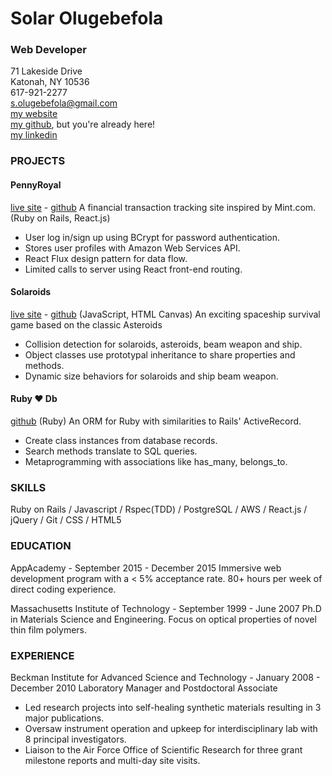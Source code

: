# Solar Olugebefola
### Web Developer

71 Lakeside Drive  
Katonah, NY 10536  
617-921-2277  
s.olugebefola@gmail.com  
[my website](www.solarolugebefola.com)  
[my github](www.github.com/solugebefola), but you're already here!  
[my linkedin](www.linkedin.com/in/solarolugebefola)  

### PROJECTS
#### PennyRoyal
[live site](www.pennyroyal.money) - [github](github.com/solugebefola/PennyRoyal)
A financial transaction tracking site inspired by Mint.com. (Ruby on Rails, React.js)
* User log in/sign up using BCrypt for password authentication.
* Stores user profiles with Amazon Web Services API.
* React Flux design pattern for data flow.
* Limited calls to server using React front-end routing.

#### Solaroids
[live site](solugebefola.github.io/Solaroids) - [github](github.com/solugebefola/Solaroids) (JavaScript, HTML Canvas)
An exciting spaceship survival game based on the classic Asteroids
* Collision detection for solaroids, asteroids, beam weapon and ship.
* Object classes use prototypal inheritance to share properties and methods.
* Dynamic size behaviors for solaroids and ship beam weapon.

#### Ruby ♥ Db
[github](github.com/solugebefola/RubyHeartDb) (Ruby)
An ORM for Ruby with similarities to Rails' ActiveRecord.
* Create class instances from database records.
* Search methods translate to SQL queries.
* Metaprogramming with associations like has_many, belongs_to.

### SKILLS
Ruby on Rails / Javascript / Rspec(TDD) / PostgreSQL / AWS / React.js / jQuery / Git / CSS / HTML5

### EDUCATION
AppAcademy - September 2015 - December 2015
Immersive web development program with a < 5% acceptance rate. 80+ hours per week of direct coding experience.

Massachusetts Institute of Technology - September 1999 - June  2007
Ph.D in Materials Science and Engineering.  Focus on optical properties of novel thin film polymers.

### EXPERIENCE
Beckman Institute for Advanced Science and Technology - January 2008 - December 2010
Laboratory Manager and Postdoctoral Associate
* Led research projects into self-healing synthetic materials resulting in 3 major publications.
* Oversaw instrument operation and upkeep for interdisciplinary lab with 8 principal investigators.
* Liaison to the Air Force Office of Scientific Research for three grant milestone reports and multi-day site visits.

